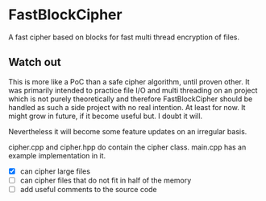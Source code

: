 # FastBlockCipher
A fast cipher based on blocks for fast multi thread encryption of files.

## Watch out
This is more like a PoC than a safe cipher algorithm, until proven other.
It was primarily intended to practice file I/O and multi threading on an project which is not purely theoretically and therefore FastBlockCipher should be handled as such a side project with no real intention. At least for now.
It might grow in future, if it become useful but. I doubt it will.

Nevertheless it will become some feature updates on an irregular basis.

cipher.cpp and cipher.hpp do contain the cipher class.
main.cpp has an example implementation in it. 

- [X] can cipher large files
- [ ] can cipher files that do not fit in half of the memory
- [ ] add useful comments to the source code
